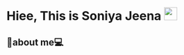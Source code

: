 <h1> Hiee, This is Soniya Jeena <img src="https://raw.githubusercontent.com/MartinHeinz/MartinHeinz/master/wave.gif" width="30px"> </h1>

<h2>👩‍about me💻
  <!--
**Soniya-jeena/Soniya-jeena** is a ✨ _special_ ✨ repository because its `README.md` (this file) appears on your GitHub profile.

Here are some ideas to get you started:

- 🔭 I’m currently working on ...
- 🌱 I’m currently learning ...
- 👯 I’m looking to collaborate on ...
- 🤔 I’m looking for help with ...
- 💬 Ask me about ...
- 📫 How to reach me: ...
- 😄 Pronouns: ...
- ⚡ Fun fact: ...
-->
